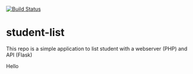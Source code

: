 [![Build Status](http://ec2-107-20-96-2.compute-1.amazonaws.com/buildStatus/icon?job=student-list-jenkinsci)](http://ec2-107-20-96-2.compute-1.amazonaws.com/job/student-list-jenkinsci/)

# student-list 
This repo is a simple application to list student with a webserver (PHP) and API (Flask)

Hello

